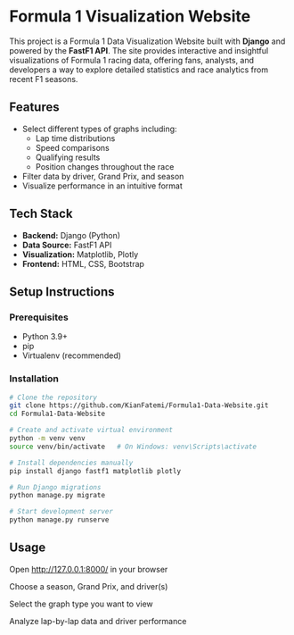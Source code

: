 # Formula 1 Visualization Website

This project is a Formula 1 Data Visualization Website built with **Django** and powered by the **FastF1 API**. The site provides interactive and insightful visualizations of Formula 1 racing data, offering fans, analysts, and developers a way to explore detailed statistics and race analytics from recent F1 seasons.

## Features

- Select different types of graphs including:
  - Lap time distributions  
  - Speed comparisons  
  - Qualifying results  
  - Position changes throughout the race  
- Filter data by driver, Grand Prix, and season  
- Visualize performance in an intuitive format  

## Tech Stack

- **Backend:** Django (Python)  
- **Data Source:** FastF1 API  
- **Visualization:** Matplotlib, Plotly  
- **Frontend:** HTML, CSS, Bootstrap  

## Setup Instructions

### Prerequisites

- Python 3.9+  
- pip  
- Virtualenv (recommended)  

### Installation

```bash
# Clone the repository
git clone https://github.com/KianFatemi/Formula1-Data-Website.git
cd Formula1-Data-Website

# Create and activate virtual environment
python -m venv venv
source venv/bin/activate   # On Windows: venv\Scripts\activate

# Install dependencies manually
pip install django fastf1 matplotlib plotly

# Run Django migrations
python manage.py migrate

# Start development server
python manage.py runserve
```
## Usage
Open http://127.0.0.1:8000/ in your browser

Choose a season, Grand Prix, and driver(s)

Select the graph type you want to view

Analyze lap-by-lap data and driver performance

